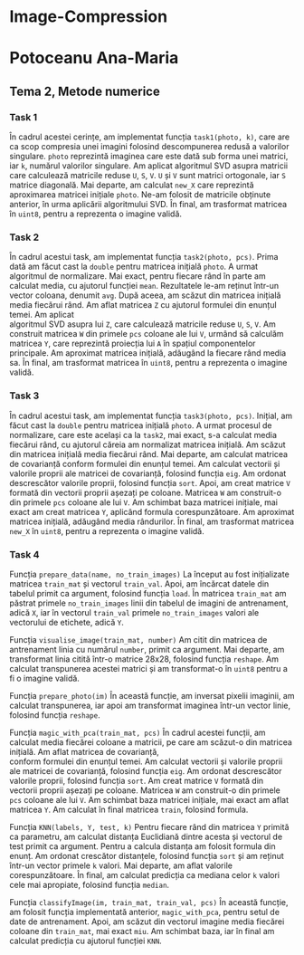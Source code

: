 # Image-Compression
# Potoceanu Ana-Maria
## Tema 2, Metode numerice  

### Task 1 
În cadrul acestei cerințe, am implementat funcția `task1(photo, k)`, care 
are ca scop compresia unei imagini folosind descompunerea redusă a valorilor 
singulare. `photo` reprezintă imaginea care este dată sub forma unei matrici, 
iar `k`, numărul valorilor singulare. Am aplicat algoritmul SVD asupra matricii 
care calculează matricile reduse `U`, `S`, `V`. `U` și `V` sunt matrici ortogonale, 
iar `S` matrice diagonală. Mai departe, am calculat `new_X` care reprezintă  
aproximarea matricei inițiale `photo`. Ne-am folosit de matricile obținute  
anterior, în urma aplicării algoritmului SVD. În final, am trasformat matricea 
în `uint8`, pentru a reprezenta o imagine validă. 

### Task 2 
În cadrul acestui task, am implementat funcția `task2(photo, pcs)`. Prima 
dată am făcut cast la `double` pentru matricea inițială `photo`. A urmat algoritmul 
de normalizare. Mai exact, pentru fiecare rând în parte am calculat media, cu 
ajutorul funcției `mean`. Rezultatele le-am reținut într-un vector coloana, 
denumit `avg`. După aceea, am scăzut din matricea inițială media fiecărui rând. 
Am aflat matricea `Z` cu ajutorul formulei din enunțul temei. Am aplicat  
algoritmul SVD asupra lui `Z`, care calculează matricile reduse `U`, `S`, `V`. 
Am construit matricea `W` din primele `pcs` coloane ale lui `V`, urmând să calculăm 
matricea `Y`, care reprezintă proiecția lui `A` în spațiul componentelor principale. 
Am aproximat matricea inițială, adăugând la fiecare rând media sa. În final, 
am trasformat matricea în `uint8`, pentru a reprezenta o imagine validă. 

### Task 3 
În cadrul acestui task, am implementat funcția `task3(photo, pcs)`. Inițial, 
am făcut cast la `double` pentru matricea inițială `photo`. A urmat procesul de 
normalizare, care este același ca la `task2`, mai exact, s-a calculat media 
fiecărui rând, cu ajutorul căreia am normalizat matricea inițială. Am scăzut 
din matricea inițială media fiecărui rând. Mai departe, am calculat matricea 
de covarianță conform formulei din enunțul temei. Am calculat vectorii și  
valorile proprii ale matricei de covarianță, folosind funcția `eig`. 
Am ordonat descrescător valorile proprii, folosind funcția `sort`. Apoi, am creat 
matrice `V` formată din vectorii proprii așezați pe coloane. Matricea `W` 
am construit-o din primele `pcs` coloane ale lui `V`. Am schimbat baza matricei 
inițiale, mai exact am creat matricea `Y`, aplicând formula corespunzătoare. 
Am aproximat matricea inițială, adăugând media rândurilor. În final, 
am trasformat matricea `new_X` în `uint8`, pentru a reprezenta o imagine validă. 

### Task 4 
Funcția `prepare_data(name, no_train_images)` 
La început au fost inițializate matricea `train_mat` și vectorul `train_val`. 
Apoi, am încărcat datele din tabelul primit ca argument, folosind funcția `load`. 
În matricea `train_mat` am păstrat primele `no_train_images` linii din 
tabelul de imagini de antrenament, adică `X`, iar în vectorul `train_val` primele 
`no_train_images` valori ale vectorului de etichete, adică `Y`. 

Funcția `visualise_image(train_mat, number)` 
Am citit din matricea de antrenament linia cu numărul `number`, primit ca 
argument. Mai departe, am transformat linia citită într-o matrice 28x28, 
folosind funcția `reshape`. Am calculat transpunerea acestei matrici și am 
transformat-o în `uint8` pentru a fi o imagine validă. 

Funcția `prepare_photo(im)` 
În această funcție, am inversat pixelii imaginii, am calculat transpunerea, 
iar apoi am transformat imaginea într-un vector linie, folosind funcția `reshape`. 

Funcția `magic_with_pca(train_mat, pcs)` 
În cadrul acestei funcții, am calculat media fiecărei coloane a matricii, 
pe care am scăzut-o din matricea inițială. Am aflat matricea de covarianță,  
conform formulei din enunțul temei. Am calculat vectorii și valorile proprii 
ale matricei de covarianță, folosind funcția `eig`. Am ordonat descrescător 
valorile proprii, folosind funcția `sort`. Am creat matrice `V` formată din  
vectorii proprii așezați pe coloane. Matricea `W` am construit-o din primele `pcs` 
coloane ale lui `V`. Am schimbat baza matricei inițiale, mai exact am aflat 
matricea `Y`. Am calculat în final matricea `train`, folosind formula. 

Funcția `KNN(labels, Y, test, k)` 
Pentru fiecare rând din matricea `Y` primită ca parametru, am calculat 
distanța Euclidiană dintre acesta și vectorul de test primit ca argument. 
Pentru a calcula distanța am folosit formula din enunț. Am ordonat crescător 
distanțele, folosind funcția `sort` și am reținut într-un vector primele 
`k` valori. Mai departe, am aflat valorile corespunzătoare. În final, am calculat 
predicția ca mediana celor `k` valori cele mai apropiate, folosind funcția `median`. 

Funcția `classifyImage(im, train_mat, train_val, pcs)` 
În această funcție, am folosit funcția implementată anterior, 
`magic_with_pca`, pentru setul de date de antrenament. Apoi, am scăzut din 
vectorul imagine media fiecărei coloane din `train_mat`, mai exact `miu`. Am 
schimbat baza, iar în final am calculat predicția cu ajutorul funcției `KNN`.
